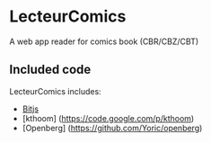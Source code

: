 LecteurComics
===============

A web app reader for comics book (CBR/CBZ/CBT)

## Included code

LecteurComics includes:

* [Bitjs](https://code.google.com/p/bitjs)
* [kthoom] (https://code.google.com/p/kthoom)
* [Openberg] (https://github.com/Yoric/openberg)


